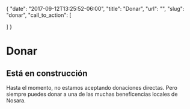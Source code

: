 {
  "date": "2017-09-12T13:25:52-06:00",
  "title": "Donar",
  "url": "",
  "slug": "donar",
  "call_to_action": [

  ]
}
# Donar
        

## Está en construcción
        

Hasta el momento, no estamos aceptando donaciones directas. Pero siempre puedes donar a una de las muchas beneficencias locales de Nosara.